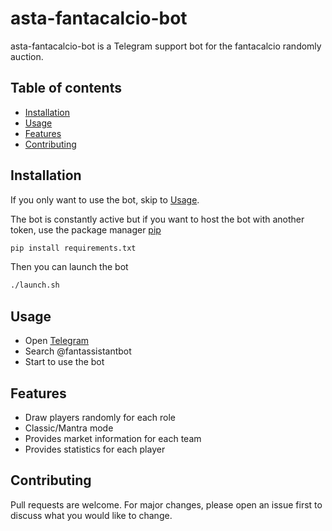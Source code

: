 # asta-fantacalcio-bot

asta-fantacalcio-bot is a Telegram support bot for the fantacalcio randomly auction.

## Table of contents
* [Installation](#installation)
* [Usage](#usage)
* [Features](#features)
* [Contributing](#contributing)
## Installation

If you only want to use the bot, skip to [Usage](#usage).

The bot is constantly active but if you want to host the bot with another token, use the package manager [pip](https://pip.pypa.io/en/stable/)
```bash
pip install requirements.txt
```
Then you can launch the bot
```bash
./launch.sh
```
## Usage

* Open [Telegram](https://web.telegram.org/)
* Search @fantassistantbot
* Start to use the bot

## Features

* Draw players randomly for each role
* Classic/Mantra mode
* Provides market information for each team
* Provides statistics for each player

## Contributing

Pull requests are welcome. For major changes, please open an issue first to discuss what you would like to change.

